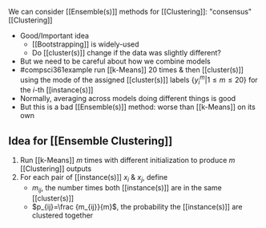 We can consider [[Ensemble(s)]] methods for [[Clustering]]: "consensus" [[Clustering]]
- Good/Important idea
	- [[Bootstrapping]] is widely-used
	- Do [[cluster(s)]] change if the data was slightly different?
- But we need to be careful about how we combine models
- #compsci361example run [[k-Means]] 20 times & then [[cluster(s)]] using the mode of the assigned [[cluster(s)]] labels $\{y_i^m | 1 \leq m \leq 20\}$ for the $i$-th [[instance(s)]]
- Normally, averaging across models doing different things is good
- But this is a bad [[Ensemble(s)]] method: worse than [[k-Means]] on its own
## Idea for [[Ensemble Clustering]]
1. Run [[k-Means]] $m$ times with different initialization to produce $m$ [[Clustering]] outputs
2. For each pair of [[instance(s)]] $x_i$ & $x_j$, define
	- $m_{ij}$, the number times both [[instance(s)]] are in the same [[cluster(s)]]
	- $p_{ij}=\frac {m_{ij}}{m}$, the probability the [[instance(s)]] are clustered together

